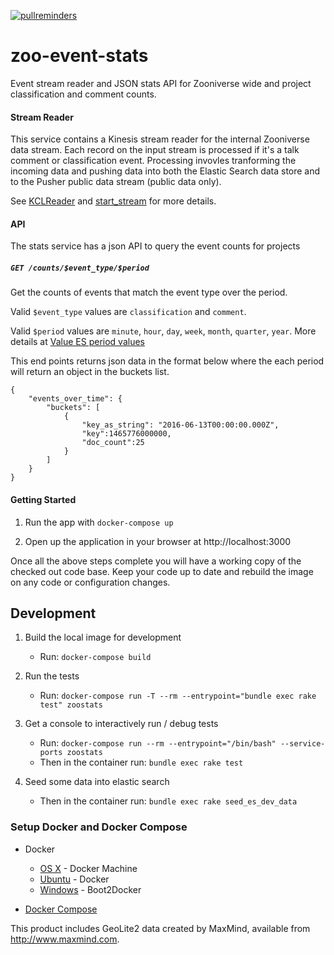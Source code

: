 [![pullreminders](https://pullreminders.com/badge.svg)](https://pullreminders.com?ref=badge)

# zoo-event-stats
Event stream reader and JSON stats API for Zooniverse wide and project classification and comment counts.

#### Stream Reader

This service contains a Kinesis stream reader for the internal Zooniverse data stream.
Each record on the input stream is processed if it's a talk comment or classification event.
Processing invovles tranforming the incoming data and
pushing data into both the Elastic Search data store and to the Pusher public data stream (public data only).

See [KCLReader](./lib/input/kcl_reader.rb) and [start_stream](./bin/start_stream) for more details.

#### API
The stats service has a json API to query the event counts for projects

##### `GET /counts/$event_type/$period`
Get the counts of events that match the event type over the period.

Valid `$event_type` values are `classification` and `comment`.

Valid `$period` values are `minute`, `hour`, `day`, `week`, `month`, `quarter`, `year`.
More details at [Value ES period values](https://www.elastic.co/guide/en/elasticsearch/reference/current/search-aggregations-bucket-datehistogram-aggregation.html#_calendar_intervals)

This end points returns json data in the format below where the each period will return an object in the buckets list.
```
{
    "events_over_time": {
        "buckets": [
            {
                "key_as_string": "2016-06-13T00:00:00.000Z",
                "key":1465776000000,
                "doc_count":25
            }
        ]
    }
}
```

#### Getting Started

1. Run the app with `docker-compose up`

0. Open up the application in your browser at http://localhost:3000

Once all the above steps complete you will have a working copy of the checked out code base. Keep your code up to date and rebuild the image on any code or configuration changes.

## Development

1. Build the local image for development
    * Run: `docker-compose build`

0. Run the tests
    * Run: `docker-compose run -T --rm --entrypoint="bundle exec rake test" zoostats`

0. Get a console to interactively run / debug tests
    * Run: `docker-compose run --rm --entrypoint="/bin/bash" --service-ports zoostats`
    * Then in the container run: `bundle exec rake test`

0. Seed some data into elastic search
    * Then in the container run: `bundle exec rake seed_es_dev_data`

### Setup Docker and Docker Compose

* Docker
  * [OS X](https://docs.docker.com/installation/mac/) - Docker Machine
  * [Ubuntu](https://docs.docker.com/installation/ubuntulinux/) - Docker
  * [Windows](http://docs.docker.com/installation/windows/) - Boot2Docker

* [Docker Compose](https://docs.docker.com/compose/)

This product includes GeoLite2 data created by MaxMind, available from
<a href="http://www.maxmind.com">http://www.maxmind.com</a>.
